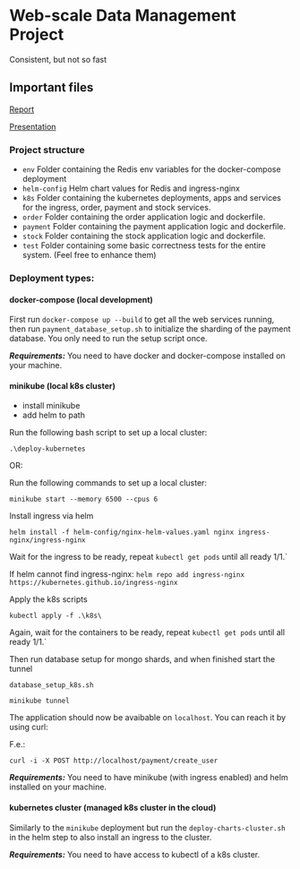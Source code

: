 # Web-scale Data Management Project

Consistent, but not so fast

## Important files

[Report](docs/Report%20Group%2011.pdf)

[Presentation](https://docs.google.com/presentation/d/1PesHJU-yyWcWwmcaJ2uwwNRkNwejb74hq5nP1UKZf68/edit?usp=sharing)

### Project structure

- `env`
  Folder containing the Redis env variables for the docker-compose deployment
- `helm-config`
  Helm chart values for Redis and ingress-nginx
- `k8s`
  Folder containing the kubernetes deployments, apps and services for the ingress, order, payment and stock services.
- `order`
  Folder containing the order application logic and dockerfile.
- `payment`
  Folder containing the payment application logic and dockerfile.
- `stock`
  Folder containing the stock application logic and dockerfile.
- `test`
  Folder containing some basic correctness tests for the entire system. (Feel free to enhance them)

### Deployment types:

#### docker-compose (local development)

First run `docker-compose up --build` to get all the web services running, then run `payment_database_setup.sh` to initialize the sharding of the payment database. You only need to run the setup script once.

**_Requirements:_** You need to have docker and docker-compose installed on your machine.

#### minikube (local k8s cluster)

- install minikube
- add helm to path

Run the following bash script to set up a local cluster:

```
.\deploy-kubernetes
```

OR:

Run the following commands to set up a local cluster:

```
minikube start --memory 6500 --cpus 6
```

Install ingress via helm
```
helm install -f helm-config/nginx-helm-values.yaml nginx ingress-nginx/ingress-nginx
```
Wait for the ingress to be ready, repeat `kubectl get pods` until all ready 1/1.`

If helm cannot find ingress-nginx: `helm repo add ingress-nginx https://kubernetes.github.io/ingress-nginx`

Apply the k8s scripts
```
kubectl apply -f .\k8s\
```
Again, wait for the containers to be ready, repeat `kubectl get pods` until all ready 1/1.`

Then run database setup for mongo shards, and when finished start the tunnel
```
database_setup_k8s.sh

minikube tunnel
```


The application should now be avaibable on `localhost`. You can reach it by using curl:

F.e.:

`curl -i -X POST http://localhost/payment/create_user` 

**_Requirements:_** You need to have minikube (with ingress enabled) and helm installed on your machine.

#### kubernetes cluster (managed k8s cluster in the cloud)

Similarly to the `minikube` deployment but run the `deploy-charts-cluster.sh` in the helm step to also install an ingress to the cluster.

**_Requirements:_** You need to have access to kubectl of a k8s cluster.

